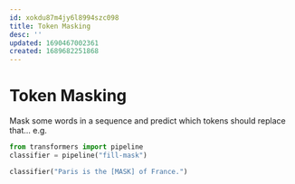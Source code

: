 ```yaml
---
id: xokdu87m4jy6l8994szc098
title: Token Masking
desc: ''
updated: 1690467002361
created: 1689682251868
---
```



# Token Masking
Mask some words in a sequence and predict which tokens should replace that...
e.g. 

```python
from transformers import pipeline
classifier = pipeline("fill-mask")

classifier("Paris is the [MASK] of France.")
```



